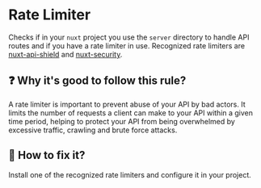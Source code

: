 # Rate Limiter

Checks if in your `nuxt` project you use the `server` directory to handle API routes and if you have a rate limiter in use. 
Recognized rate limiters are [nuxt-api-shield](https://github.com/rrd108/nuxt-api-shield) and [nuxt-security](https://nuxt-security.vercel.app/).

## ❓ Why it's good to follow this rule?

A rate limiter is important to prevent abuse of your API by bad actors. It limits the number of requests a client can make to your API within a given time period, helping to protect your API from being overwhelmed by excessive traffic, crawling and brute force attacks.


## 🤩 How to fix it?

Install one of the recognized rate limiters and configure it in your project.
